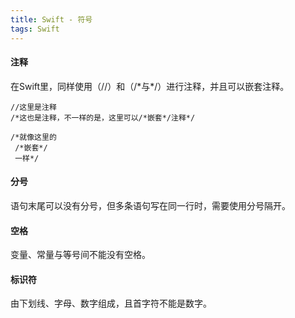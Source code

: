 ```yaml
---
title: Swift - 符号
tags: Swift
---
```


#### 注释
在Swift里，同样使用（//）和（/\*与\*/）进行注释，并且可以嵌套注释。
```
//这里是注释
/*这也是注释，不一样的是，这里可以/*嵌套*/注释*/

/*就像这里的
 /*嵌套*/
 一样*/
```
#### 分号
语句末尾可以没有分号，但多条语句写在同一行时，需要使用分号隔开。
#### 空格
变量、常量与等号间不能没有空格。
#### 标识符
由下划线、字母、数字组成，且首字符不能是数字。

